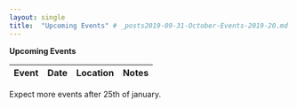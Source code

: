 ```yaml
---
layout: single
title:  "Upcoming Events" # _posts2019-09-31-October-Events-2019-20.md 
---
```

__Upcoming Events__

| Event | Date | Location | Notes
|:-----------------|:----------|:-----------|:-----------|

Expect more events after 25th of january.
